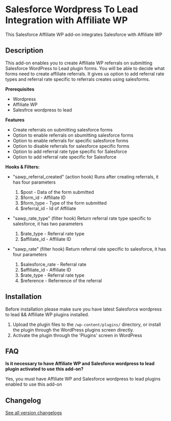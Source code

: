# Salesforce Wordpress To Lead Integration with Affiliate WP

This Salesforce Affiliate WP add-on integrates Salesforce with Affiliate WP

## Description

This add-on enables you to create Affiliate WP referrals on submitting Salesforce WordPress to Lead plugin forms. You will be able to decide what forms need to create affiliate referrals. It gives us option to add referral rate types and referral rate specific
to referrals creates using salesforms.

**Prerequisites**

- Wordpress
- Affiliate WP
- Salesfrce wordpress to lead

**Features**

- Create referrals on submitting salesforce forms
- Option to enable referrals on sbumitting salesforce forms
- Option to enable referrals for specific salesforce forms
- Option to disable referrals for salesforce specific forms
- Option to add referral rate type specific for Salesforce
- Option to add referral rate specific for Salesforce

**Hooks & Filters:**

- "sawp_referral_created" (action hook)
Runs after creating referrals, it has four parameters
    1. $post -  Data of the form submitted
    2. $form_id - Affiliate ID
    3. $form_type - Type of the form submitted
    4. $referral_id - Id of Affiliate

- "sawp_rate_type" (filter hook)
Return referral rate type specific to salesforce, it has two parameters
    1. $rate_type -  Referral rate type
    2. $affiliate_id - Affiliate ID

- "sawp_rate" (filter hook)
Return referral rate specific to salesforce, it has four parameters
    1. $salesforce_rate -  Referral rate
    2. $affiliate_id - Affiliate ID
    3. $rate_type -  Referral rate type
    4. $reference - Referrence of the referral

## Installation

Before installation please make sure you have latest Salesforce wordpress to lead && Affiliate WP plugins installed.

1. Upload the plugin files to the `/wp-content/plugins/` directory, or install the plugin through the WordPress plugins screen directly.
2. Activate the plugin through the 'Plugins' screen in WordPress

## FAQ

**Is it necessary to have Affiliate WP and Salesforce wordpress to lead plugin activated to use this add-on?**

Yes, you must have Affiliate WP and Salesforce wordpress to lead plugins enabled to use this add-on

## Changelog

[See all version changelogs](CHANGELOG.md)